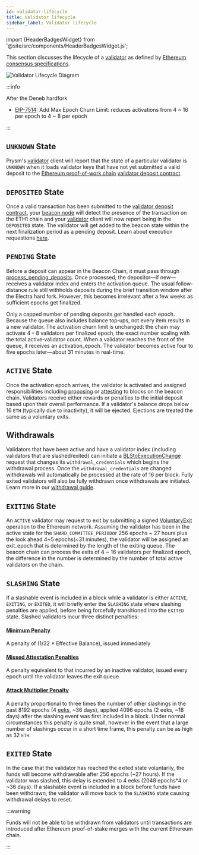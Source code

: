 ```yaml
---
id: validator-lifecycle
title: Validator lifecycle
sidebar_label: Validator lifecycle
---
```


import {HeaderBadgesWidget} from '@site/src/components/HeaderBadgesWidget.js';

<HeaderBadgesWidget />

This section discusses the lifecycle of a [validator](/learn/dev-concepts/prysm-validator-client.md) as defined by [Ethereum consensus specifications](https://github.com/ethereum/consensus-specs).

![Validator Lifecycle Diagram](/images/validator-lifecycle-electra.png)

:::info

After the Deneb hardfork
- [EIP-7514](https://eips.ethereum.org/EIPS/eip-7514): Add Max Epoch Churn Limit: reduces activations from 4 ~ 16 per epoch to 4 ~ 8 per epoch

:::

## `UNKNOWN` State
Prysm's [validator](/learn/dev-concepts/prysm-validator-client.md) client will report that the state of a particular validator is `UNKNOWN` when it loads validator keys that have not yet submitted a valid deposit to the [Ethereum proof-of-work chain](/terminology#eth1) [validator deposit contract](/learn/dev-concepts/validator-deposit-contract.md).

## `DEPOSITED` State
Once a valid transaction has been submitted to the [validator deposit contract](/learn/dev-concepts/validator-deposit-contract.md), your [beacon node](/learn/dev-concepts/prysm-beacon-node.md) will detect the presence of the transaction on the ETH1 chain and your [validator](/learn/dev-concepts/prysm-validator-client.md) client will now report being in the `DEPOSITED` state. The validator will get added to the beacon state within the next finalization period as a pending deposit. Learn about execution requestions [here](/learn/concepts/execution-requests.md).

## `PENDING` State
Before a deposit can appear in the Beacon Chain, it must pass through [process_pending_deposits](https://github.com/ethereum/consensus-specs/blob/dev/specs/electra/beacon-chain.md#new-process_pending_deposits). Once processed, the depositor—if new—receives a validator index and enters the activation queue. The usual follow-distance rule still withholds deposits during the brief transition window after the Electra hard fork. However, this becomes irrelevant after a few weeks as sufficient epochs get finalized.

Only a capped number of pending deposits get handled each epoch. Because the queue also includes balance top‑ups, not every item results in a new validator. The activation churn limit is unchanged: the chain may activate 4 – 8 validators per finalized epoch, the exact number scaling with the total active‑validator count. When a validator reaches the front of the queue, it receives an activation_epoch. The validator becomes active four to five epochs later—about 31 minutes in real-time.

## `ACTIVE` State
Once the activation epoch arrives, the validator is activated and assigned responsibilities including [proposing](/terminology#propose) or [attesting](/terminology#attest) to blocks on the beacon chain. Validators receive either rewards or penalties to the initial deposit based upon their overall performance. If a validator's balance drops below 16 `ETH` (typically due to inactivity), it will be ejected. Ejections are treated the same as a voluntary exits.

## Withdrawals
Validators that have been active and have a validator index (including validators that are slashed/exited) can initiate a [BLStoExecutionChange](https://github.com/ethereum/consensus-specs/blob/dev/specs/capella/beacon-chain.md#blstoexecutionchange) request that changes its `withdrawal_credentials` which begins the withdrawal process. Once the `withdrawal_credentials` are changed withdrawals will automatically be processed at the rate of 16 per block. Fully exited validators will also be fully withdrawn once withdrawals are initiated. Learn more in our [withdrawal guide](/manage-validator/withdraw-validator.md).

## `EXITING` State 
An `ACTIVE` validator may request to exit by submitting a signed [VoluntaryExit](https://github.com/ethereum/consensus-specs/blob/dev/specs/phase0/beacon-chain.md#voluntary-exits) operation to the Ethereum network. Assuming the validator has been in the active state for the `SHARD_COMMITTEE_PERIOD`or 256 epochs ~ 27 hours plus the look ahead 4~5 epochs(~31 minutes), the validator will be assigned an exit_epoch that is determined by the length of the exiting queue. The beacon chain can process the exits of 4 ~ 16 validators per finalized epoch, the difference in the number is determined by the number of total active validators on the chain.

## `SLASHING` State
If a slashable event is included in a block while a validator is either `ACTIVE`, `EXITING`, or `EXITED`, it will briefly enter the `SLASHING` state where slashing penalties are applied, before being forcefully transitioned into the `EXITED` state. Slashed validators incur three distinct penalties:
  #### [Minimum Penalty](https://github.com/ethereum/consensus-specs/blob/dev/specs/phase0/beacon-chain.md#slash_validator) 
  A penalty of (1/32 * Effective Balance), issued immediately
  #### [Missed Attestation Penalties](https://github.com/ethereum/consensus-specs/blob/dev/specs/phase0/beacon-chain.md#rewards-and-penalties-1)
  A penalty equivalent to that incurred by an inactive validator, issued every epoch until the validator leaves the exit queue
  #### [Attack Multiplier Penalty](https://github.com/ethereum/consensus-specs/blob/dev/specs/phase0/beacon-chain.md#slashings)
  A penalty proportional to three times the number of other slashings in the past 8192 epochs (4 <abbr title="An eek is a period of 2048 epochs (~9.1 days), it is short for Ethereum week">eeks</abbr>, ~36 days), applied 4096 epochs (2 eeks, ~18 days) after the slashing event was first included in a block. Under normal circumstances this penalty is quite small, however in the event that a large number of slashings occur in a short time frame, this penalty can be as high as 32 `ETH`.

## `EXITED` State
In the case that the validator has reached the exited state voluntarily, the funds will become withdrawable after 256 epochs (~27 hours). If the validator was slashed, this delay is extended to 4 eeks (2048 epochs*4 or ~36 days). If a slashable event is included in a block before funds have been withdrawn, the validator will move back to the `SLASHING` state causing withdrawal delays to reset.


:::warning

Funds will not be able to be withdrawn from validators until transactions are introduced after Ethereum proof-of-stake merges with the current Ethereum chain.

:::
